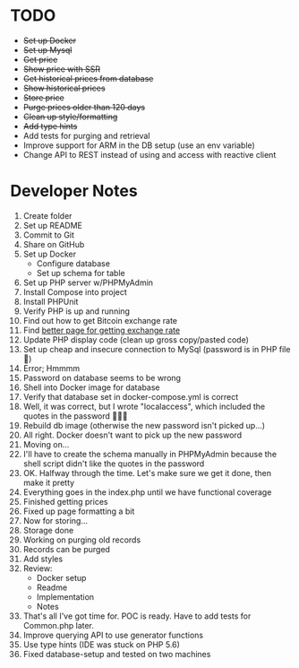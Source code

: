 # TODO

- ~~Set up Docker~~
- ~~Set up Mysql~~
- ~~Get price~~
- ~~Show price with SSR~~
- ~~Get historical prices from database~~
- ~~Show historical prices~~
- ~~Store price~~
- ~~Purge prices older than 120 days~~
- ~~Clean up style/formatting~~
- ~~Add type hints~~
- Add tests for purging and retrieval
- Improve support for ARM in the DB setup (use an env variable)
- Change API to REST instead of using and access with reactive client

# Developer Notes

1. Create folder
2. Set up README
3. Commit to Git
4. Share on GitHub
5. Set up Docker
   - Configure database
   - Set up schema for table
6. Set up PHP server w/PHPMyAdmin
7. Install Compose into project
8. Install PHPUnit
9. Verify PHP is up and running
10. Find out how to get Bitcoin exchange rate
11. Find [better page for getting exchange rate ](https://developers.coinbase.com/docs/wallet/guides/price-data)
12. Update PHP display code (clean up gross copy/pasted code)
13. Set up cheap and insecure connection to MySql (password is in PHP file 🤔)
14. Error; Hmmmm
15. Password on database seems to be wrong
16. Shell into Docker image for database
17. Verify that database set in docker-compose.yml is correct
18. Well, it was correct, but I wrote "localaccess", which included the quotes in the password 🤷🏼‍♂️
19. Rebuild db image (otherwise the new password isn't picked up...)
20. All right. Docker doesn't want to pick up the new password
21. Moving on...
22. I'll have to create the schema manually in PHPMyAdmin because the shell script didn't like the quotes in the password
23. OK. Halfway through the time. Let's make sure we get it done, then make it pretty
24. Everything goes in the index.php until we have functional coverage
25. Finished getting prices
26. Fixed up page formatting a bit
27. Now for storing...
28. Storage done
29. Working on purging old records
30. Records can be purged
31. Add styles
32. Review:
    - Docker setup
    - Readme
    - Implementation
    - Notes
33. That's all I've got time for. POC is ready. Have to add tests for Common.php later.
34. Improve querying API to use generator functions
35. Use type hints (IDE was stuck on PHP 5.6)
36. Fixed database-setup and tested on two machines
